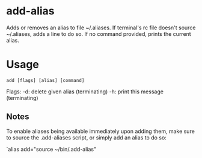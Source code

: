 # add-alias
Adds or removes an alias to file ~/.aliases.
If terminal's rc file doesn't source ~/.aliases, adds a line to do so.
If no command provided, prints the current alias.

# Usage

`add [flags] [alias] [command]`

Flags:
  -d:   delete given alias (terminating)
  -h:   print this message (terminating)

## Notes

To enable aliases being available immediately upon adding them, make sure to source the .add-aliases script, or simply add an alias to do so:

`alias add="source ~/bin/.add-alias"
